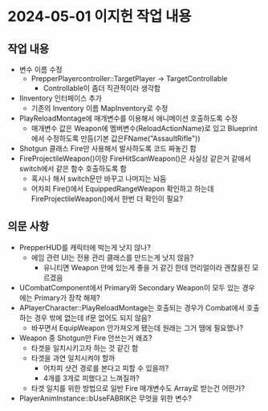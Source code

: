 # 2024-05-01 이지헌 작업 내용

## 작업 내용

- 변수 이름 수정
	- PrepperPlayercontroller::TargetPlayer -> TargetControllable
		- Controllable이 좀더 직관적이라 생각함
- IInventory 인터페이스 추가
	- 기존의 Inventory 이름 MapInventory로 수정
- PlayReloadMontage에 매개변수를 이용해서 애니메이션 호출하도록 수정
	- 매개변수 값은 Weapon에 멤버변수(ReloadActionName)로 있고 Blueprint에서 수정하도록 만듬(기본 값은FName("AssaultRifle"))
- Shotgun 클래스 Fire만 사용해서 발사하도록 코드 짜놓긴 함
- FireProjectileWeapon()이랑 FireHitScanWeapon()은 사실상 같은거 같애서 switch에서 같은 함수 호출하도록 함
	- 혹시나 해서 switch문만 바꾸고 나머지는 놔둠
	- 어차피 Fire()에서 EquippedRangeWeapon 확인하고 하는데 FireProjectileWeapon()에서 한번 더 확인이 필요?

## 의문 사항

- PrepperHUD를 캐릭터에 박는게 낫지 않나?
	- 에임 관련 UI는 전용 관리 클래스를 만드는게 낫지 않음?
		- 유니티면 Weapon 안에 있는게 좋을 거 같긴 한데 언리얼이라 괜찮을진 모르겠음
- UCombatComponent에서 Primary와 Secondary Weapon이 모두 있는 경우에는 Primary가 장착 해제?
- APlayerCharacter::PlayReloadMontage는 호출되는 경우가 Combat에서 호출하는 경우 밖에 없는데 if문 없어도 되지 않음?
	- 바꾸면서 EquipWeapon 안가져오게 됐는데 원래는 그거 땜에 필요했나?
- Weapon 중 Shotgun만 Fire 안쓰는거 왜죠?
	- 타겟을 일치시키고자 하는 것 같긴 함
	- 타겟을 과연 일치시켜야 할까
		- 어차피 샷건 경로를 본다고 피할 수 있을까?
		- 4개를 3개로 피했다고 느껴질까?
	- 타겟 일치를 위한 방법으로 일반 Fire 매개변수도 Array로 받는건 어떤가?
- PlayerAnimInstance::bUseFABRIK은 무엇을 위한 변수?